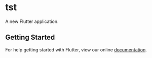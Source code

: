 # tst

A new Flutter application.

## Getting Started

For help getting started with Flutter, view our online
[documentation](https://flutter.io/).
